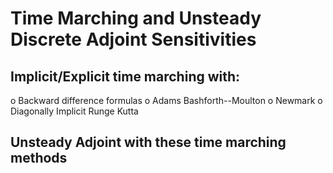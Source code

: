 # Time Marching and Unsteady Discrete Adjoint Sensitivities

## Implicit/Explicit time marching with:

 o Backward difference formulas
 o Adams Bashforth--Moulton
 o Newmark
 o Diagonally Implicit Runge Kutta

## Unsteady Adjoint with these time marching methods
